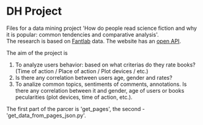 # DH Project
Files for a data mining project 
'How do people read science fiction and why it is popular: common tendencies and comparative analysis'.  
The research is based on [Fantlab](https://fantlab.ru) data. The website has an [open API](https://github.com/FantLab/FantLab-API). 

The aim of the project is 
1) To analyze users behavior: based on what criterias do they rate books? (Time of action / Place of action / Plot devices / etc.)
2) Is there any correlation between users age, gender and rates?
3) To analize common topics, sentiments of comments, annotations. Is there any correlation between it and gender, age of users or books pecularities (plot devices, time of action, etc.).  

The first part of the parcer is 'get_pages', the second - 'get_data_from_pages_json.py'. 
